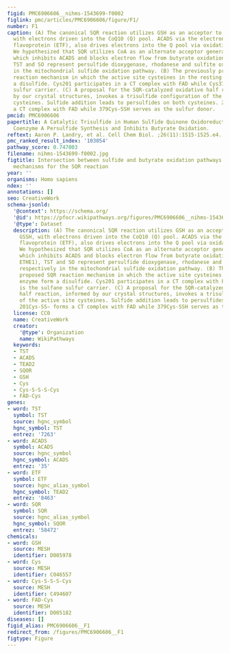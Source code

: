 ```yaml
---
figid: PMC6906606__nihms-1543699-f0002
figlink: pmc/articles/PMC6906606/figure/F1/
number: F1
caption: (A) The canonical SQR reaction utilizes GSH as an acceptor to generate GSSH,
  with electrons driven into the CoQ10 (Q) pool. ACADS via the electron transferring
  flavoprotein (ETF), also drives electrons into the Q pool via oxidation of butyrate.
  We hypothesized that SQR utilizes CoA as an alternate acceptor generating CoA-SSH,
  which inhibits ACADS and blocks electron flow from butyrate oxidation. PDO (or ETHE1),
  TST and SO represent persulfide dioxygenase, rhodanese and sulfite oxidase, respectively
  in the mitochondrial sulfide oxidation pathway. (B) The previously proposed SQR
  reaction mechanism in which the active site cysteines in the resting enzyme form
  a disulfide. Cys201 participates in a CT complex with FAD while Cys379 is the sulfane
  sulfur carrier. (C) A proposal for the SQR-catalyzed oxidative half reaction, informed
  by our crystal structures, invokes a trisulfide configuration of the active site
  cysteines. Sulfide addition leads to persulfides on both cysteines. 201Cys-SS− forms
  a CT complex with FAD while 379Cys-SSH serves as the sulfur donor.
pmcid: PMC6906606
papertitle: A Catalytic Trisulfide in Human Sulfide Quinone Oxidoreductase Catalyzes
  Coenzyme A Persulfide Synthesis and Inhibits Butyrate Oxidation.
reftext: Aaron P. Landry, et al. Cell Chem Biol. ;26(11):1515-1525.e4.
pmc_ranked_result_index: '103054'
pathway_score: 0.747003
filename: nihms-1543699-f0002.jpg
figtitle: Intersection between sulfide and butyrate oxidation pathways and the proposed
  mechanisms for the SQR reaction
year: ''
organisms: Homo sapiens
ndex: ''
annotations: []
seo: CreativeWork
schema-jsonld:
  '@context': https://schema.org/
  '@id': https://pfocr.wikipathways.org/figures/PMC6906606__nihms-1543699-f0002.html
  '@type': Dataset
  description: (A) The canonical SQR reaction utilizes GSH as an acceptor to generate
    GSSH, with electrons driven into the CoQ10 (Q) pool. ACADS via the electron transferring
    flavoprotein (ETF), also drives electrons into the Q pool via oxidation of butyrate.
    We hypothesized that SQR utilizes CoA as an alternate acceptor generating CoA-SSH,
    which inhibits ACADS and blocks electron flow from butyrate oxidation. PDO (or
    ETHE1), TST and SO represent persulfide dioxygenase, rhodanese and sulfite oxidase,
    respectively in the mitochondrial sulfide oxidation pathway. (B) The previously
    proposed SQR reaction mechanism in which the active site cysteines in the resting
    enzyme form a disulfide. Cys201 participates in a CT complex with FAD while Cys379
    is the sulfane sulfur carrier. (C) A proposal for the SQR-catalyzed oxidative
    half reaction, informed by our crystal structures, invokes a trisulfide configuration
    of the active site cysteines. Sulfide addition leads to persulfides on both cysteines.
    201Cys-SS− forms a CT complex with FAD while 379Cys-SSH serves as the sulfur donor.
  license: CC0
  name: CreativeWork
  creator:
    '@type': Organization
    name: WikiPathways
  keywords:
  - TST
  - ACADS
  - TEAD2
  - SQOR
  - GSH
  - Cys
  - Cys-S-S-S-Cys
  - FAD-Cys
genes:
- word: TST
  symbol: TST
  source: hgnc_symbol
  hgnc_symbol: TST
  entrez: '7263'
- word: ACADS
  symbol: ACADS
  source: hgnc_symbol
  hgnc_symbol: ACADS
  entrez: '35'
- word: ETF
  symbol: ETF
  source: hgnc_alias_symbol
  hgnc_symbol: TEAD2
  entrez: '8463'
- word: SQR
  symbol: SQR
  source: hgnc_alias_symbol
  hgnc_symbol: SQOR
  entrez: '58472'
chemicals:
- word: GSH
  source: MESH
  identifier: D005978
- word: Cys
  source: MESH
  identifier: C046557
- word: Cys-S-S-S-Cys
  source: MESH
  identifier: C494607
- word: FAD-Cys
  source: MESH
  identifier: D005182
diseases: []
figid_alias: PMC6906606__F1
redirect_from: /figures/PMC6906606__F1
figtype: Figure
---
```

